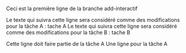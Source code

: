 Ceci est la première ligne de la branche add-interactif

Le texte qui suivra cette ligne sera considéré comme des modifications pour la tâche A :
tache A
Le texte qui suivra cette ligne sera considéré comme des modifications pour la tâche B :
tache B

Cette ligne doit faire partie de la tâche A
Une ligne pour la tâche A
